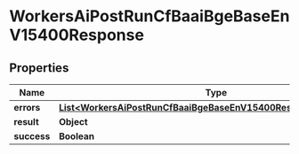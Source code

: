 

# WorkersAiPostRunCfBaaiBgeBaseEnV15400Response


## Properties

| Name | Type | Description | Notes |
|------------ | ------------- | ------------- | -------------|
|**errors** | [**List&lt;WorkersAiPostRunCfBaaiBgeBaseEnV15400ResponseErrorsInner&gt;**](WorkersAiPostRunCfBaaiBgeBaseEnV15400ResponseErrorsInner.md) |  |  |
|**result** | **Object** |  |  |
|**success** | **Boolean** |  |  |



